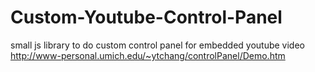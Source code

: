 # Custom-Youtube-Control-Panel
small js library to do custom control panel for embedded youtube video
http://www-personal.umich.edu/~ytchang/controlPanel/Demo.htm
